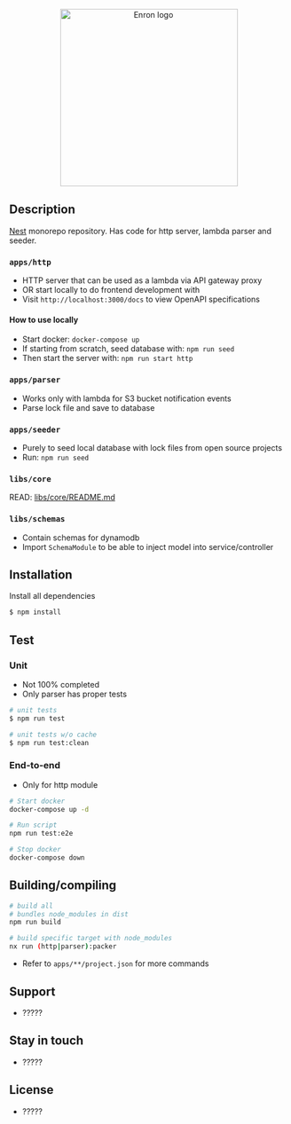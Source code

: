 <p align="center">
  <img 
    src="https://i.imgur.com/kk08mRi.png"
    width="320"
    alt="Enron logo"
  />
</p>

## Description
[Nest](https://github.com/nestjs/nest) monorepo repository. Has code for http
server, lambda parser and seeder.

### `apps/http`
- HTTP server that can be used as a lambda via API gateway proxy
- OR start locally to do frontend development with
- Visit `http://localhost:3000/docs` to view OpenAPI specifications

#### How to use locally
- Start docker: `docker-compose up`
- If starting from scratch, seed database with: `npm run seed`
- Then start the server with: `npm run start http`

### `apps/parser`
- Works only with lambda for S3 bucket notification events
- Parse lock file and save to database

### `apps/seeder`
- Purely to seed local database with lock files from open source projects
- Run: `npm run seed`

### `libs/core`
READ: [libs/core/README.md](./libs/core/README.md)

### `libs/schemas`
- Contain schemas for dynamodb
- Import `SchemaModule` to be able to inject model into service/controller

## Installation
Install all dependencies
```bash
$ npm install
```

## Test
### Unit
- Not 100% completed
- Only parser has proper tests
```bash
# unit tests
$ npm run test

# unit tests w/o cache
$ npm run test:clean
```

### End-to-end
- Only for http module
```bash
# Start docker
docker-compose up -d

# Run script
npm run test:e2e

# Stop docker
docker-compose down
```

## Building/compiling
```bash
# build all
# bundles node_modules in dist
npm run build

# build specific target with node_modules
nx run (http|parser):packer
```
- Refer to `apps/**/project.json` for more commands

## Support
- ?????

## Stay in touch
- ?????

## License
- ?????
